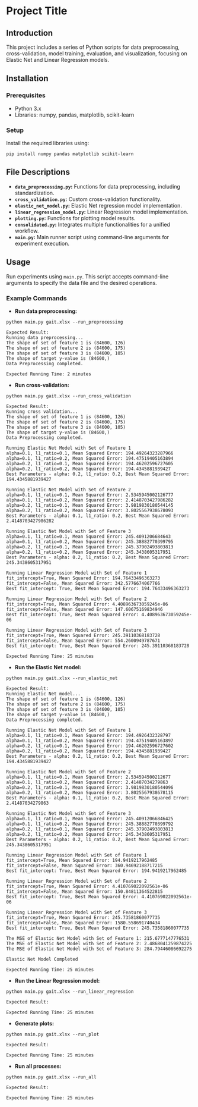 # Project Title

## Introduction
This project includes a series of Python scripts for data preprocessing, cross-validation, model training, evaluation, and visualization, focusing on Elastic Net and Linear Regression models.

## Installation
### Prerequisites
- Python 3.x
- Libraries: numpy, pandas, matplotlib, scikit-learn

### Setup
Install the required libraries using:
```
pip install numpy pandas matplotlib scikit-learn
```

## File Descriptions
- **`data_preprocessing.py`:** Functions for data preprocessing, including standardization.
- **`cross_validation.py`:** Custom cross-validation functionality.
- **`elastic_net_model.py`:** Elastic Net regression model implementation.
- **`linear_regression_model.py`:** Linear Regression model implementation.
- **`plotting.py`:** Functions for plotting model results.
- **`consolidated.py`:** Integrates multiple functionalities for a unified workflow.
- **`main.py`:** Main runner script using command-line arguments for experiment execution.

## Usage
Run experiments using `main.py`. This script accepts command-line arguments to specify the data file and the desired operations.

### Example Commands
- **Run data preprocessing:**
```
python main.py gait.xlsx --run_preprocessing
```
```
Expected Result:
Running data preprocessing...
The shape of set of feature 1 is (84600, 126)
The shape of set of feature 2 is (84600, 175)
The shape of set of feature 3 is (84600, 105)
The shape of target y-value is (84600,)
Data Preprocessing completed.
```
```
Expected Running Time: 2 minutes
```
- **Run cross-validation:**
```
python main.py gait.xlsx --run_cross_validation
```
```
Expected Result:
Running cross validation...
The shape of set of feature 1 is (84600, 126)
The shape of set of feature 2 is (84600, 175)
The shape of set of feature 3 is (84600, 105)
The shape of target y-value is (84600,)
Data Preprocessing completed.

Running Elastic Net Model with Set of Feature 1
alpha=0.1, l1_ratio=0.1, Mean Squared Error: 194.49264323287966
alpha=0.1, l1_ratio=0.2, Mean Squared Error: 194.47519405163894
alpha=0.2, l1_ratio=0.1, Mean Squared Error: 194.46202596727605
alpha=0.2, l1_ratio=0.2, Mean Squared Error: 194.4345881939427
Best Parameters - alpha: 0.2, l1_ratio: 0.2, Best Mean Squared Error: 194.4345881939427

Running Elastic Net Model with Set of Feature 2
alpha=0.1, l1_ratio=0.1, Mean Squared Error: 2.5345945002126777
alpha=0.1, l1_ratio=0.2, Mean Squared Error: 2.4148703427986282
alpha=0.2, l1_ratio=0.1, Mean Squared Error: 3.9819830180544145
alpha=0.2, l1_ratio=0.2, Mean Squared Error: 3.8025567938678093
Best Parameters - alpha: 0.1, l1_ratio: 0.2, Best Mean Squared Error: 2.4148703427986282

Running Elastic Net Model with Set of Feature 3
alpha=0.1, l1_ratio=0.1, Mean Squared Error: 245.4091206684643
alpha=0.1, l1_ratio=0.2, Mean Squared Error: 245.38882770399795
alpha=0.2, l1_ratio=0.1, Mean Squared Error: 245.37902493803813
alpha=0.2, l1_ratio=0.2, Mean Squared Error: 245.3438605317951
Best Parameters - alpha: 0.2, l1_ratio: 0.2, Best Mean Squared Error: 245.3438605317951

Running Linear Regression Model with Set of Feature 1
fit_intercept=True, Mean Squared Error: 194.76433496363273
fit_intercept=False, Mean Squared Error: 342.5776674067766
Best fit_intercept: True, Best Mean Squared Error: 194.76433496363273

Running Linear Regression Model with Set of Feature 2
fit_intercept=True, Mean Squared Error: 4.408963673059245e-06
fit_intercept=False, Mean Squared Error: 147.60675169834946
Best fit_intercept: True, Best Mean Squared Error: 4.408963673059245e-06

Running Linear Regression Model with Set of Feature 3
fit_intercept=True, Mean Squared Error: 245.39110368183728
fit_intercept=False, Mean Squared Error: 554.2600949787671
Best fit_intercept: True, Best Mean Squared Error: 245.39110368183728
```
```
Expected Running Time: 25 minutes
```
- **Run the Elastic Net model:**
```
python main.py gait.xlsx --run_elastic_net
```
```
Expected Result:
Running Elastic Net model...
The shape of set of feature 1 is (84600, 126)
The shape of set of feature 2 is (84600, 175)
The shape of set of feature 3 is (84600, 105)
The shape of target y-value is (84600,)
Data Preprocessing completed.

Running Elastic Net Model with Set of Feature 1
alpha=0.1, l1_ratio=0.1, Mean Squared Error: 194.4926432328797
alpha=0.1, l1_ratio=0.2, Mean Squared Error: 194.47519405163897
alpha=0.2, l1_ratio=0.1, Mean Squared Error: 194.46202596727602
alpha=0.2, l1_ratio=0.2, Mean Squared Error: 194.4345881939427
Best Parameters - alpha: 0.2, l1_ratio: 0.2, Best Mean Squared Error: 194.4345881939427

Running Elastic Net Model with Set of Feature 2
alpha=0.1, l1_ratio=0.1, Mean Squared Error: 2.534594500212677
alpha=0.1, l1_ratio=0.2, Mean Squared Error: 2.41487034279863
alpha=0.2, l1_ratio=0.1, Mean Squared Error: 3.9819830180544096
alpha=0.2, l1_ratio=0.2, Mean Squared Error: 3.8025567938678115
Best Parameters - alpha: 0.1, l1_ratio: 0.2, Best Mean Squared Error: 2.41487034279863

Running Elastic Net Model with Set of Feature 3
alpha=0.1, l1_ratio=0.1, Mean Squared Error: 245.40912066846425
alpha=0.1, l1_ratio=0.2, Mean Squared Error: 245.38882770399792
alpha=0.2, l1_ratio=0.1, Mean Squared Error: 245.37902493803813
alpha=0.2, l1_ratio=0.2, Mean Squared Error: 245.3438605317951
Best Parameters - alpha: 0.2, l1_ratio: 0.2, Best Mean Squared Error: 245.3438605317951

Running Linear Regression Model with Set of Feature 1
fit_intercept=True, Mean Squared Error: 194.9419217962485
fit_intercept=False, Mean Squared Error: 360.94692188717215
Best fit_intercept: True, Best Mean Squared Error: 194.9419217962485

Running Linear Regression Model with Set of Feature 2
fit_intercept=True, Mean Squared Error: 4.410769022092561e-06
fit_intercept=False, Mean Squared Error: 150.84811364522815
Best fit_intercept: True, Best Mean Squared Error: 4.410769022092561e-06

Running Linear Regression Model with Set of Feature 3
fit_intercept=True, Mean Squared Error: 245.73581860077735
fit_intercept=False, Mean Squared Error: 1580.558691740434
Best fit_intercept: True, Best Mean Squared Error: 245.73581860077735

The MSE of Elastic Net Model with Set of Feature 1: 215.6777147776531
The MSE of Elastic Net Model with Set of Feature 2: 2.4868041259874225
The MSE of Elastic Net Model with Set of Feature 3: 284.79446086692275

Elastic Net Model Completed
```
```
Expected Running Time: 25 minutes
```
- **Run the Linear Regression model:**
```
python main.py gait.xlsx --run_linear_regression
```
```
Expected Result:

```
```
Expected Running Time: 25 minutes
```
- **Generate plots:**
```
python main.py gait.xlsx --run_plot
```
```
Expected Result:

```
```
Expected Running Time: 25 minutes
```
- **Run all processes:**
```
python main.py gait.xlsx --run_all
```
```
Expected Result:

```
```
Expected Running Time: 25 minutes
```
